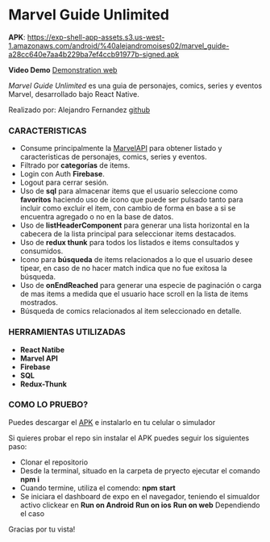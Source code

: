 # Marvel Guide Unlimited

**APK**: https://exp-shell-app-assets.s3.us-west-1.amazonaws.com/android/%40alejandromoises02/marvel_guide-a28cc640e7aa4b229ba7ef4ccb91977b-signed.apk

**Video Demo**
[Demonstration web](./assets/demo/marvelGuideVideoDemo.gif)


*Marvel Guide Unlimited* es una guia de personajes, comics, series y eventos Marvel, desarrollado bajo React Native.

Realizado por: Alejandro Fernandez [github](https://github.com/alejandromoises02)

### CARACTERISTICAS

- Consume principalmente la [MarvelAPI](https://developer.marvel.com/) para obtener listado y caracteristicas de personajes, comics, series y eventos.
- Filtrado por **categorías** de items.
- Login con Auth **Firebase**.
- Logout para cerrar sesión.
- Uso de **sql** para almacenar items que el usuario seleccione como **favoritos** haciendo uso de icono que puede ser pulsado tanto para incluir como excluir el item, con cambio de forma en base a si se encuentra agregado o no en la base de datos.
- Uso de **listHeaderComponent** para generar una lista horizontal en la cabecera de la lista principal para seleccionar items destacados.
- Uso de **redux thunk** para todos los listados e items consultados y consumidos.
- Icono para **búsqueda** de items relacionados a lo que el usuario desee tipear, en caso de no hacer match indica que no fue exitosa la búsqueda.
- Uso de **onEndReached** para generar una especie de paginación o carga de mas items a medida que el usuario hace scroll en la lista de items mostrados.
- Búsqueda de comics relacionados al item seleccionado en detalle.


### HERRAMIENTAS UTILIZADAS 

- **React Natibe**
- **Marvel API**
- **Firebase** 
- **SQL** 
- **Redux-Thunk**

### COMO LO PRUEBO?

Puedes descargar el [APK](https://exp-shell-app-assets.s3.us-west-1.amazonaws.com/android/%40alejandromoises02/marvel_guide-a28cc640e7aa4b229ba7ef4ccb91977b-signed.apk) e instalarlo en tu celular o simulador 


Si quieres probar el repo sin instalar el APK puedes seguir los siguientes paso:

- Clonar el repositorio
- Desde la terminal, situado en la carpeta de pryecto ejecutar el comando **npm i**
- Cuando termine, utiliza el comendo: **npm start**
- Se iniciara el dashboard de expo en el navegador, teniendo el simualdor activo clickear en 
**Run on Android**
**Run on ios**
**Run on web**
Dependiendo el caso

Gracias por tu vista! 

